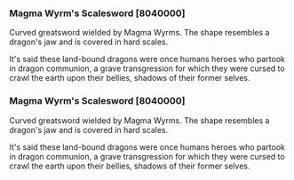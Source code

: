 ### Magma Wyrm's Scalesword [8040000]

Curved greatsword wielded by Magma Wyrms. The shape resembles a dragon's jaw and is covered in hard scales.

It's said these land-bound dragons were once humans heroes who partook in dragon communion, a grave transgression for which they were cursed to crawl the earth upon their bellies, shadows of their former selves.### Magma Wyrm's Scalesword [8040000]

Curved greatsword wielded by Magma Wyrms. The shape resembles a dragon's jaw and is covered in hard scales.

It's said these land-bound dragons were once humans heroes who partook in dragon communion, a grave transgression for which they were cursed to crawl the earth upon their bellies, shadows of their former selves.